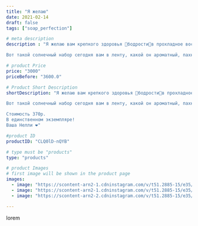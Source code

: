 ```yaml
---
title: "Я желаю"
date: 2021-02-14
draft: false
tags: ["soap_perfection"]

# meta description
description : "Я желаю вам крепкого здоровья 🔆бодрости🔅в прохладное воскресное утро👍🏻

Вот такой солнечный набор сегодня вам в ленту, какой он ароматный, пахнет сладостями, а "

# product Price
price: "3000"
priceBefore: "3600.0"

# Product Short Description
shortDescription: "Я желаю вам крепкого здоровья 🔆бодрости🔅в прохладное воскресное утро👍🏻

Вот такой солнечный набор сегодня вам в ленту, какой он ароматный, пахнет сладостями, а как он нежно очистит кожу с маслом зародышей пшеницы 🌾 и три сахарных скрабика обязательно поднимут настроение 🙃

Стоимость 370р.
В единственном экземпляре!
Ваша Нелли ❤️"

#product ID
productID: "CLQ0lD-nQYB"

# type must be "products"
type: "products"

# product Images
# first image will be shown in the product page
images:
  - image: "https://scontent-arn2-1.cdninstagram.com/v/t51.2885-15/e35/149139224_466772007693463_6298182441723291505_n.jpg?se=7&tp=1&_nc_ht=scontent-arn2-1.cdninstagram.com&_nc_cat=107&_nc_ohc=X4j8qa3YdO0AX8IGZ3z&oh=c2b78bdbab901824196a89862b7b73d4&oe=606A05E1&ig_cache_key=MjUwODczNjIzNjI1NDY3MDgyMQ%3D%3D.2"
  - image: "https://scontent-arn2-1.cdninstagram.com/v/t51.2885-15/e35/149093862_539040227016410_2383566383248684892_n.jpg?se=7&tp=1&_nc_ht=scontent-arn2-1.cdninstagram.com&_nc_cat=102&_nc_ohc=PHJOaygJ898AX8uFy83&oh=b7f5c8ed93dbf2da8718136bd6bc4b2c&oe=606A04C4&ig_cache_key=MjUwODczNjIzNjM1NTU2ODkzNw%3D%3D.2"
  - image: "https://scontent-arn2-2.cdninstagram.com/v/t51.2885-15/e35/150126047_958926721179029_237868573302577739_n.jpg?se=7&tp=1&_nc_ht=scontent-arn2-2.cdninstagram.com&_nc_cat=105&_nc_ohc=m-EMkEhbkDMAX_hGFQo&oh=fb8976d63d623708bdce277ba2d7e6fa&oe=606AD498&ig_cache_key=MjUwODczNjIzNjIzNzk1NTgwMg%3D%3D.2"

---
```

lorem
